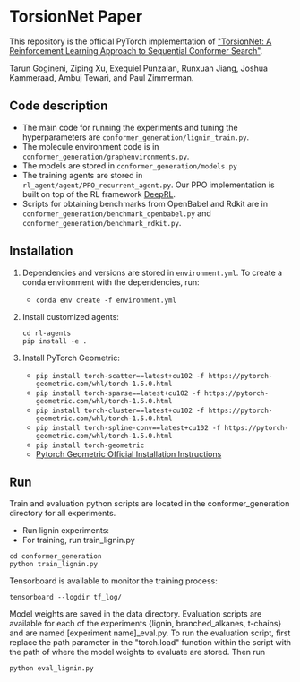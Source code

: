 # TorsionNet Paper
This repository is the official PyTorch implementation of ["TorsionNet: A Reinforcement Learning Approach to Sequential Conformer Search"](https://arxiv.org/abs/2006.07078).

Tarun Gogineni, Ziping Xu, Exequiel Punzalan, Runxuan Jiang, Joshua Kammeraad, Ambuj Tewari, and Paul Zimmerman.

## Code description
- The main code for running the experiments and tuning the hyperparameters are `conformer_generation/lignin_train.py`. 
- The molecule environment code is in `conformer_generation/graphenvironments.py`.
- The models are stored in `conformer_generation/models.py`
- The training agents are stored in `rl_agent/agent/PPO_recurrent_agent.py`. Our PPO implementation is built on top of the RL framework [DeepRL](https://github.com/ShangtongZhang/DeepRL).
- Scripts for obtaining benchmarks from OpenBabel and Rdkit are in `conformer_generation/benchmark_openbabel.py` and `conformer_generation/benchmark_rdkit.py`.


## Installation
1. Dependencies and versions are stored in `environment.yml`. To create a conda environment with the dependencies, run:
    - `conda env create -f environment.yml`

2. Install customized agents:
    ```
    cd rl-agents
    pip install -e .
    ```

3. Install PyTorch Geometric:
    - `pip install torch-scatter==latest+cu102 -f https://pytorch-geometric.com/whl/torch-1.5.0.html`
    - `pip install torch-sparse==latest+cu102 -f https://pytorch-geometric.com/whl/torch-1.5.0.html`
    - `pip install torch-cluster==latest+cu102 -f https://pytorch-geometric.com/whl/torch-1.5.0.html`
    - `pip install torch-spline-conv==latest+cu102 -f https://pytorch-geometric.com/whl/torch-1.5.0.html`
    - `pip install torch-geometric`
    - [Pytorch Geometric Official Installation Instructions](https://pytorch-geometric.readthedocs.io/en/latest/notes/installation.html)


## Run
Train and evaluation python scripts are located in the conformer_generation directory for all experiments.
- Run lignin experiments:
 - For training, run train_lignin.py
 ```
 cd conformer_generation
 python train_lignin.py
 ```

Tensorboard is available to monitor the training process:
```
tensorboard --logdir tf_log/
```

Model weights are saved in the data directory. Evaluation scripts are available for each of the experiments {lignin, branched_alkanes, t-chains} and are named [experiment name]_eval.py. To run the evaluation script, first replace the path parameter in the "torch.load" function within the script with the path of where the model weights to evaluate are stored. Then run
```
python eval_lignin.py
```
